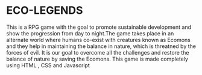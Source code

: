 # ECO-LEGENDS
 This is a RPG  game with the goal to promote sustainable development and show the progression from day to night.The game takes place in an alternate world where humans co-exist with creatures known as Ecomons and they help in maintaining the balance in nature, which is threatned by the forces of evil. It is our goal to overcome all the challenges and restore the balance of nature by saving the Ecomons.
This game is made completely using HTML , CSS and Javascript
